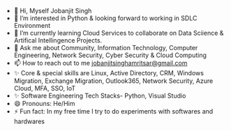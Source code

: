 - 👋 Hi, Myself Jobanjit Singh  
- 👀 I’m interested in Python & looking forward to working in SDLC Environment   
- 🌱 I’m currently learning Cloud Services to collaborate on Data Sciience & Artifical Intellingence Projects.  
- 💞️ Ask me about Community, Information Technology, Computer Engineering, Network Security, Cyber Security & Cloud Computing
- 📫 How to reach out to me jobanjitsinghamritsar@gmail.com   
- ✨ Core & special skills are Linux, Active Directory, CRM, Windows Migration, Exchange Migration, Outlook365, Network Security, Azure Cloud, MFA, SSO, IoT 
- ✨ Software Engineering Tech Stacks- Python, Visual Studio 
- 😄 Pronouns: He/Him
- ⚡ Fun fact: In my free time I try to do experiments with softwares and hardwares
